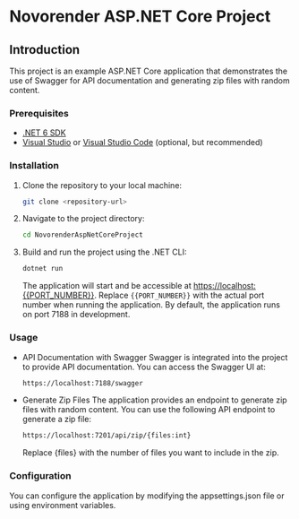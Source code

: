 ﻿# Novorender ASP.NET Core Project

## Introduction

This project is an example ASP.NET Core application that demonstrates the use of Swagger for API documentation and generating zip files with random content.

### Prerequisites

- [.NET 6 SDK](https://dotnet.microsoft.com/en-us/download/dotnet/7.0)
- [Visual Studio](https://visualstudio.microsoft.com/) or [Visual Studio Code](https://code.visualstudio.com/) (optional, but recommended)

### Installation

1. Clone the repository to your local machine:
   ```bash
   git clone <repository-url>
    ```
2. Navigate to the project directory:
	```bash
	cd NovorenderAspNetCoreProject
	```
3. Build and run the project using the .NET CLI:
	```bash
	dotnet run
	```
	The application will start and be accessible at [https://localhost:{{PORT_NUMBER}}](https://localhost:{{PORT_NUMBER}}).
	Replace `{{PORT_NUMBER}}` with the actual port number when running the application. By default, the application runs on port 7188 in development.

### Usage

-	API Documentation with Swagger
	Swagger is integrated into the project to provide API documentation. You can access the Swagger UI at:
	```bash
	https://localhost:7188/swagger
	```
-   Generate Zip Files
	The application provides an endpoint to generate zip files with random content. You can use the following API endpoint to generate a zip file:
	```bash
	https://localhost:7201/api/zip/{files:int}
	```
	Replace {files} with the number of files you want to include in the zip.

### Configuration
You can configure the application by modifying the appsettings.json file or using environment variables. 